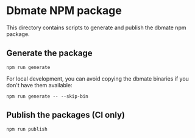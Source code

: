 # Dbmate NPM package

This directory contains scripts to generate and publish the dbmate npm package.

## Generate the package

```
npm run generate
```

For local development, you can avoid copying the dbmate binaries if you don't have them available:

```
npm run generate -- --skip-bin
```

## Publish the packages (CI only)

```
npm run publish
```
